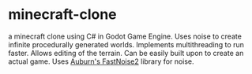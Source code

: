 # minecraft-clone
 a minecraft clone using C# in Godot Game Engine. Uses noise to create infinite procedurally generated worlds. Implements multithreading to run faster. Allows editing of the terrain. Can be easily built upon to create an actual game.
Uses <a href="https://github.com/Auburn/FastNoise2">Auburn's FastNoise2</a> library for noise.
